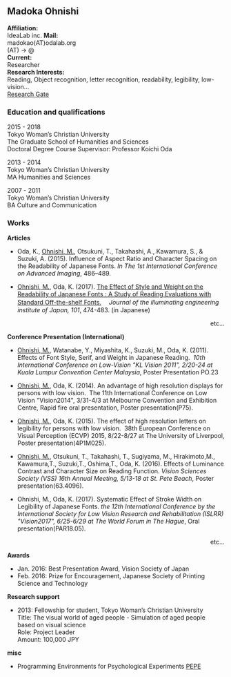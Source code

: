 ## Madoka Ohnishi

**Affiliation:**  
IdeaLab inc.
**Mail:**  
madokao(AT)odalab.org  
(AT) -> @  
**Current:**  
Researcher   
**Research Interests:**  
Reading, Object recognition, letter recognition, readability, legibility, low-vision...  
[Research Gate](https://www.researchgate.net/profile/Madoka_Ohnishi)  

### Education and qualifications  
2015 - 2018  
Tokyo Woman’s Christian University  
The Graduate School of Humanities and Sciences  
Doctoral Degree Course 
Supervisor: Professor Koichi Oda  
  
2013 - 2014  
Tokyo Woman’s Christian University  
MA Humanities and Sciences   
  
2007 - 2011  
Tokyo Woman’s Christian University  
BA Culture and Communication  

### Works  
**Articles**
- Oda, K., <u>Ohnishi, M.</u>, Otsukuni, T., Takahashi, A., Kawamura, S., & Suzuki, A. (2015). Influence of Aspect Ratio and Character Spacing on the Readability of Japanese Fonts. _In The 1st International Conference on Advanced Imaging_, 486–489. 

- <u>Ohnishi, M.</u>, Oda, K. (2017). [The Effect of Style and Weight on the Readability of Japanese Fonts : A Study of Reading Evaluations with Standard Off-the-shelf Fonts.](https://www.jstage.jst.go.jp/article/jieij/101/10/101_474/_pdf/-char/ja)
　_Journal of the illuminating engineering institute of Japan, 101_, 474-483. (in Japanese)

<div style="text-align: right;">
etc...
</div>
  
**Conference Presentation (International)**
- <u>Ohnishi, M.</u>, Watanabe, Y., Miyashita, K., Suzuki, M., Oda, K. (2011). Effects of Font Style, Serif, and Weight in Japanese Reading.  _10th International Conference on Low-Vision "KL Vision 2011", 2/20-24 at Kuala Lumpur Convention Center Malaysia_, Poster Presentation PO.23

- <u>Ohnishi, M.</u>, Oda, K. (2014). An advantage of high resolution displays for persons with low vision.  The 11th International Conference on Low Vision "Vision2014", 3/31-4/3 at Melbourne Convention and Exhibition Centre, Rapid fire oral presentation, Poster presentation(P75). 

- <u>Ohnishi, M.</u>, Oda, K. (2015). The effect of high resolution letters on legibility for persons with low vision.  38th European Conference on Visual Perception (ECVP) 2015, 8/22-8/27 at The University of Liverpool, Poster presentation(4P1M025).

- <u>Ohnishi, M.</u>, Otsukuni, T., Takahashi, T., Sugiyama, M., Hirakimoto,M., Kawamura,T., Suzuki,T., Oshima,T., Oda, K. (2016). Effects of Luminance Contrast and Character Size on Reading Function. _Vision Sciences Society (VSS) 16th Annual Meeting, 5/13-18 at St. Pete Beach_, Poster presentation(63.4096).

- Ohnishi, M., Oda, K. (2017). Systematic Effect of Stroke Width on Legibility of Japanese Fonts. _the 12th International Conference by the International Society for Low Vision Research and Rehabilitation (ISLRR) "Vision2017", 6/25-6/29 at The World Forum in The Hague_, Oral presentation(PAR18.05). 

<div style="text-align: right;">
etc...
</div>
  
**Awards**
- Jan. 2016: Best Presentation Award, Vision Society of Japan
- Feb. 2016: Prize for Encouragement, Japanese Society of Printing Science and Technology

**Research support**
- 2013: Fellowship for student, Tokyo Woman’s Christian University  
	Title: The visual world of aged people - Simulation of aged people based on visual science  
	Role: Project Leader  
	Amount: 100,000 JPY  
  
**misc**
- Programming Environments for Psychological Experiments [PEPE](http://www.odalab.org/pepe/)
